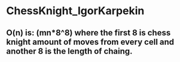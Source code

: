 # ChessKnight_IgorKarpekin
## O(n) is: (m**n***8^8) where the first 8 is chess knight amount of moves from every cell and another 8 is the length of chaing.
